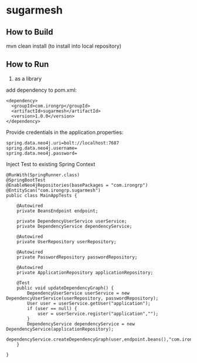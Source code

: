 # sugarmesh

## How to Build
mvn clean install (to install into local repository)

## How to Run
1) as a library 

add dependency to pom.xml:
```
<dependency>
  <groupId>com.irongrp</groupId>
  <artifactId>sugarmesh</artifactId>
  <version>1.0.0</version>
</dependency>
```
Provide credentials in the application.properties:

```
spring.data.neo4j.uri=bolt://localhost:7687
spring.data.neo4j.username=
spring.data.neo4j.password=
```

Inject Test to existing Spring Context

```
@RunWith(SpringRunner.class)
@SpringBootTest
@EnableNeo4jRepositories(basePackages = "com.irongrp")
@EntityScan("com.irongrp.sugarmesh")
public class MainAppTests {

	@Autowired
	private BeansEndpoint endpoint;

	private DependencyUserService userService;
	private DependencyService dependencyService;

	@Autowired
    private UserRepository userRepository;

	@Autowired
    private PasswordRepository passwordRepository;

    @Autowired
    private ApplicationRepository applicationRepository;

	@Test
	public void updateDependencyGraph() {
	    DependencyUserService userService = new DependencyUserService(userRepository, passwordRepository);
		User user = userService.getUser("application");
		if (user == null) {
			user = userService.register("application","");
		}
		DependencyService dependencyService = new DependencyService(applicationRepository);
		dependencyService.createDependencyGraph(user,endpoint.beans(),"com.irongrp");
	}

}
```
